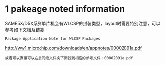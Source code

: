 # 1 pakeage noted information

SAME5X/D5X系列单片机会有WLCSP的封装类型，layout时需要特别注意，可以参考如下文档及链接
```
Package Application Note for WLCSP Packages
```
http://ww1.microchip.com/downloads/en/appnotes/00002091a.pdf

```
或者可以直接可以在此同级文件夹下面找到相应的参考文件：00002091a.pdf
```

